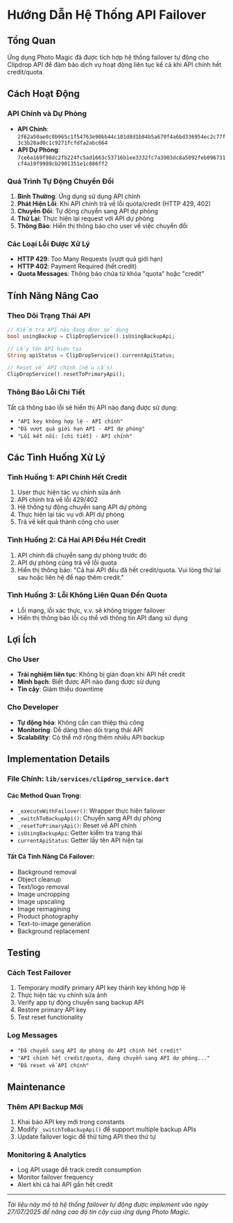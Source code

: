 # Hướng Dẫn Hệ Thống API Failover

## Tổng Quan
Ứng dụng Photo Magic đã được tích hợp hệ thống failover tự động cho Clipdrop API để đảm bảo dịch vụ hoạt động liên tục kể cả khi API chính hết credit/quota.

## Cách Hoạt Động

### API Chính và Dự Phòng
- **API Chính**: `2f62a50ae0c0b965c1f54763e90bb44c101d8d1b84b5a670f4a6bd336954ec2c77f3c3b28ad0c1c9271fcfdfa2abc664`
- **API Dự Phòng**: `7ce6a169f98dc2fb224fc5ad1663c53716b1ee3332fc7a3903dc8a5092feb096731cf4a19f9989cb2901351e1c086ff2`

### Quá Trình Tự Động Chuyển Đổi
1. **Bình Thường**: Ứng dụng sử dụng API chính
2. **Phát Hiện Lỗi**: Khi API chính trả về lỗi quota/credit (HTTP 429, 402)
3. **Chuyển Đổi**: Tự động chuyển sang API dự phòng
4. **Thử Lại**: Thực hiện lại request với API dự phòng
5. **Thông Báo**: Hiển thị thông báo cho user về việc chuyển đổi

### Các Loại Lỗi Được Xử Lý
- **HTTP 429**: Too Many Requests (vượt quá giới hạn)
- **HTTP 402**: Payment Required (hết credit)
- **Quota Messages**: Thông báo chứa từ khóa "quota" hoặc "credit"

## Tính Năng Nâng Cao

### Theo Dõi Trạng Thái API
```dart
// Kiểm tra API nào đang được sử dụng
bool usingBackup = ClipDropService().isUsingBackupApi;

// Lấy tên API hiện tại
String apiStatus = ClipDropService().currentApiStatus;

// Reset về API chính (nếu cần)
ClipDropService().resetToPrimaryApi();
```

### Thông Báo Lỗi Chi Tiết
Tất cả thông báo lỗi sẽ hiển thị API nào đang được sử dụng:
- `"API key không hợp lệ - API chính"`
- `"Đã vượt quá giới hạn API - API dự phòng"`
- `"Lỗi kết nối: [chi tiết] - API chính"`

## Các Tình Huống Xử Lý

### Tình Huống 1: API Chính Hết Credit
1. User thực hiện tác vụ chỉnh sửa ảnh
2. API chính trả về lỗi 429/402
3. Hệ thống tự động chuyển sang API dự phòng
4. Thực hiện lại tác vụ với API dự phòng
5. Trả về kết quả thành công cho user

### Tình Huống 2: Cả Hai API Đều Hết Credit
1. API chính đã chuyển sang dự phòng trước đó
2. API dự phòng cũng trả về lỗi quota
3. Hiển thị thông báo: "Cả hai API đều đã hết credit/quota. Vui lòng thử lại sau hoặc liên hệ để nạp thêm credit."

### Tình Huống 3: Lỗi Không Liên Quan Đến Quota
- Lỗi mạng, lỗi xác thực, v.v. sẽ không trigger failover
- Hiển thị thông báo lỗi cụ thể với thông tin API đang sử dụng

## Lợi Ích

### Cho User
- **Trải nghiệm liên tục**: Không bị gián đoạn khi API hết credit
- **Minh bạch**: Biết được API nào đang được sử dụng
- **Tin cậy**: Giảm thiểu downtime

### Cho Developer
- **Tự động hóa**: Không cần can thiệp thủ công
- **Monitoring**: Dễ dàng theo dõi trạng thái API
- **Scalability**: Có thể mở rộng thêm nhiều API backup

## Implementation Details

### File Chính: `lib/services/clipdrop_service.dart`

#### Các Method Quan Trọng:
- `_executeWithFailover()`: Wrapper thực hiện failover
- `_switchToBackupApi()`: Chuyển sang API dự phòng
- `_resetToPrimaryApi()`: Reset về API chính
- `isUsingBackupApi`: Getter kiểm tra trạng thái
- `currentApiStatus`: Getter lấy tên API hiện tại

#### Tất Cả Tính Năng Có Failover:
- Background removal
- Object cleanup
- Text/logo removal
- Image uncropping
- Image upscaling
- Image reimagining
- Product photography
- Text-to-image generation
- Background replacement

## Testing

### Cách Test Failover
1. Temporary modify primary API key thành key không hợp lệ
2. Thực hiện tác vụ chỉnh sửa ảnh
3. Verify app tự động chuyển sang backup API
4. Restore primary API key
5. Test reset functionality

### Log Messages
- `"Đã chuyển sang API dự phòng do API chính hết credit"`
- `"API chính hết credit/quota, đang chuyển sang API dự phòng..."`
- `"Đã reset về API chính"`

## Maintenance

### Thêm API Backup Mới
1. Khai báo API key mới trong constants
2. Modify `_switchToBackupApi()` để support multiple backup APIs
3. Update failover logic để thử từng API theo thứ tự

### Monitoring & Analytics
- Log API usage để track credit consumption
- Monitor failover frequency
- Alert khi cả hai API gần hết credit

---

*Tài liệu này mô tả hệ thống failover tự động được implement vào ngày 27/07/2025 để nâng cao độ tin cậy của ứng dụng Photo Magic.*